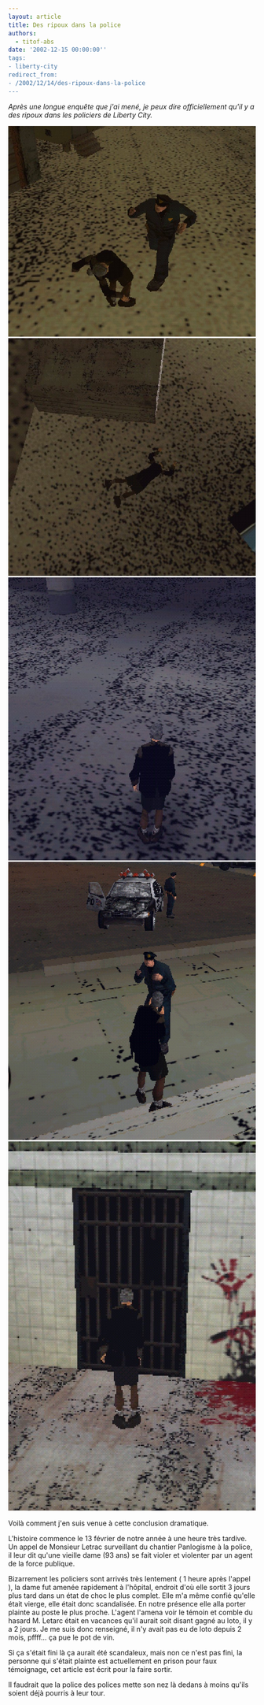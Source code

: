 ```yaml
---
layout: article
title: Des ripoux dans la police
authors:
  - titof-abs
date: '2002-12-15 00:00:00''
tags:
- liberty-city
redirect_from:
- /2002/12/14/des-ripoux-dans-la-police
---
```


_Après une longue enquête que j'ai mené, je peux dire officiellement qu'il y a des ripoux dans les policiers de Liberty City._

![](/content/images/v1/user24/AgressionPolice.jpg)
![](/content/images/v1/user24/Fillemorte.jpg)
![](/content/images/v1/user24/Fillehopital.jpg)
![](/content/images/v1/user24/Filllebattu.jpg)
![](/content/images/v1/user24/Filleprison.jpg)

Voilà comment j'en suis venue à cette conclusion dramatique.

L'histoire commence le 13 février de notre année à une heure très tardive. Un appel de Monsieur Letrac surveillant du chantier Panlogisme à la police, il leur dit qu'une vieille dame (93 ans) se fait violer et violenter par un agent de la force publique.

Bizarrement les policiers sont arrivés très lentement ( 1 heure après l'appel ), la dame fut amenée rapidement à l'hôpital, endroit d'où elle sortit 3 jours plus tard dans un état de choc le plus complet. Elle m'a même confié qu'elle était vierge, elle était donc scandalisée. En notre présence elle alla porter plainte au poste le plus proche. L'agent l'amena voir le témoin et comble du hasard M. Letarc était en vacances qu'il aurait soit disant gagné au loto, il y a 2 jours. Je me suis donc renseigné, il n'y avait pas eu de loto depuis 2 mois, pffff... ça pue le pot de vin.

Si ça s'était fini là ça aurait été scandaleux, mais non ce n'est pas fini, la personne qui s'était plainte est actuellement en prison pour faux témoignage, cet article est écrit pour la faire sortir.

Il faudrait que la police des polices mette son nez là dedans à moins qu'ils soient déjà pourris à leur tour.